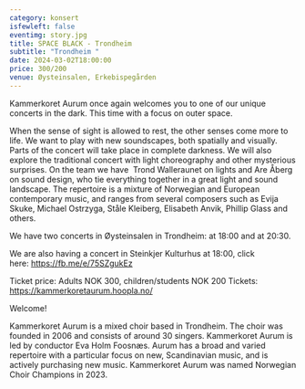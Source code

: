 ```yaml
---
category: konsert
isfewleft: false
eventimg: story.jpg
title: SPACE BLACK - Trondheim
subtitle: "Trondheim "
date: 2024-03-02T18:00:00
price: 300/200
venue: Øysteinsalen, Erkebispegården
---
```

Kammerkoret Aurum once again welcomes you to one of our unique concerts in the dark. This time with a focus on outer space.

When the sense of sight is allowed to rest, the other senses come more to life. We want to play with new soundscapes, both spatially and visually. Parts of the concert will take place in complete darkness. We will also explore the traditional concert with light choreography and other mysterious surprises. On the team we have  Trond Walleraunet on lights and Are Åberg on sound design, who tie everything together in a great light and sound landscape. The repertoire is a mixture of Norwegian and European contemporary music, and ranges from several composers such as Evija Skuke, Michael Ostrzyga, Ståle Kleiberg, Elisabeth Anvik, Phillip Glass and others.

We have two concerts in Øysteinsalen in Trondheim: at 18:00 and at 20:30.

We are also having a concert in Steinkjer Kulturhus at 18:00, click here: <https://fb.me/e/75SZgukEz> 

Ticket price: Adults NOK 300, children/students NOK 200
T﻿ickets: https://kammerkoretaurum.hoopla.no/




Welcome!

Kammerkoret Aurum is a mixed choir based in Trondheim. The choir was founded in 2006 and consists of around 30 singers. Kammerkoret Aurum is led by conductor Eva Holm Foosnæs. Aurum has a broad and varied repertoire with a particular focus on new, Scandinavian music, and is actively purchasing new music. Kammerkoret Aurum was named Norwegian Choir Champions in 2023.
